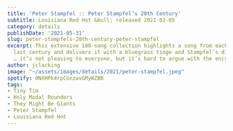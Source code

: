 ```yaml
---
title: 'Peter Stampfel :: Peter Stampfel’s 20th Century'
subtitle: Louisiana Red Hot &bull; released 2021-02-05
category: details
publishDate: '2021-05-31'
slug: peter-stampfels-20th-century-peter-stampfel
excerpt: This extensive 100-song collection highlights a song from each year of the
  last century and delivers it with a bluegrass tinge and Stampfel’s distinctive yawping
  … it’s not pleasing to everyone, but it’s hard to argue with the encyclopedic choices.
author: jclacking
image: "~/assets/images/details/2021/peter-stampfel.jpeg"
spotify: 0NXHPk4rpCGnzwvGMyWZBB
tags:
- Tiny Tim
- Holy Modal Rounders
- They Might Be Giants
- Peter Stampfel
- Louisiana Red Hot
---
```


